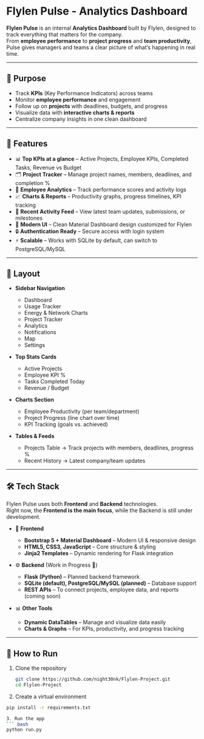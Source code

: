 # Flylen Pulse - Analytics Dashboard  

**Flylen Pulse** is an internal **Analytics Dashboard** built by Flylen, designed to track everything that matters for the company.  
From **employee performance** to **project progress** and **team productivity**, Pulse gives managers and teams a clear picture of what’s happening in real time.  

---

## 🚀 Purpose  

- Track **KPIs** (Key Performance Indicators) across teams  
- Monitor **employee performance** and engagement  
- Follow up on **projects** with deadlines, budgets, and progress  
- Visualize data with **interactive charts & reports**  
- Centralize company insights in one clean dashboard  

---

## 🎯 Features  

- 📊 **Top KPIs at a glance** – Active Projects, Employee KPIs, Completed Tasks, Revenue vs Budget  
- 🗂 **Project Tracker** – Manage project names, members, deadlines, and completion %  
- 👥 **Employee Analytics** – Track performance scores and activity logs  
- 📈 **Charts & Reports** – Productivity graphs, progress timelines, KPI tracking  
- 🔔 **Recent Activity Feed** – View latest team updates, submissions, or milestones  
- 🎨 **Modern UI** – Clean Material Dashboard design customized for Flylen  
- 🔒 **Authentication Ready** – Secure access with login system  
- ⚡ **Scalable** – Works with SQLite by default, can switch to PostgreSQL/MySQL  

---

## 📂 Layout  

- **Sidebar Navigation**  
  - Dashboard  
  - Usage Tracker  
  - Energy & Network Charts
  - Project Tracker
  - Analytics
  - Notifications
  - Map  
  - Settings  

- **Top Stats Cards**  
  - Active Projects  
  - Employee KPI %  
  - Tasks Completed Today  
  - Revenue / Budget  

- **Charts Section**  
  - Employee Productivity (per team/department)  
  - Project Progress (line chart over time)  
  - KPI Tracking (goals vs. achieved)  

- **Tables & Feeds**  
  - Projects Table → Track projects with members, deadlines, progress %  
  - Recent History → Latest company/team updates  

---

## 🛠 Tech Stack  

Flylen Pulse uses both **Frontend** and **Backend** technologies.  
Right now, the **Frontend is the main focus**, while the Backend is still under development.  

- 🎨 **Frontend**  
  - **Bootstrap 5 + Material Dashboard** – Modern UI & responsive design  
  - **HTML5, CSS3, JavaScript** – Core structure & styling  
  - **Jinja2 Templates** – Dynamic rendering for Flask integration  

- ⚙️ **Backend** (Work in Progress 🚧)  
  - **Flask (Python)** – Planned backend framework  
  - **SQLite (default), PostgreSQL/MySQL (planned)** – Database support  
  - **REST APIs** – To connect projects, employee data, and reports (coming soon)  

- 📊 **Other Tools**  
  - **Dynamic DataTables** – Manage and visualize data easily  
  - **Charts & Graphs** – For KPIs, productivity, and progress tracking  


---

## 🔧 How to Run  

1. Clone the repository  
   ```bash
   git clone https://github.com/night30nk/Flylen-Project.git
   cd Flylen-Project

2. Create a virtual environment
  ``` bash
  pip install -r requirements.txt

3. Run the app
  ``` bash
  python run.py